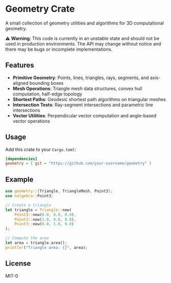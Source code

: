 # Geometry Crate

A small collection of geometry utilities and algorithms for 3D computational geometry.

⚠️ **Warning**: This code is currently in an unstable state and should not be used in production environments. The API may change without notice and there may be bugs or incomplete implementations.

## Features

- **Primitive Geometry**: Points, lines, triangles, rays, segments, and axis-aligned bounding boxes
- **Mesh Operations**: Triangle mesh data structures, convex hull computation, half-edge topology
- **Shortest Paths**: Geodesic shortest path algorithms on triangular meshes
- **Intersection Tests**: Ray-segment intersections and parametric line intersections
- **Vector Utilities**: Perpendicular vector computation and angle-based vector operations

## Usage

Add this crate to your `Cargo.toml`:

```toml
[dependencies]
geometry = { git = "https://github.com/your-username/geometry" }
```

## Example

```rust
use geometry::{Triangle, TriangleMesh, Point3};
use nalgebra::Point3;

// Create a triangle
let triangle = Triangle::new(
    Point3::new(0.0, 0.0, 0.0),
    Point3::new(1.0, 0.0, 0.0),
    Point3::new(0.0, 1.0, 0.0)
);

// Compute the area
let area = triangle.area();
println!("Triangle area: {}", area);
```

## License

MIT-0 